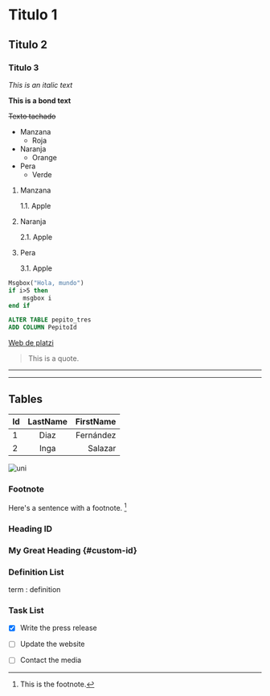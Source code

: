 <!--hEADINGS-->

# Titulo 1
## Titulo 2
### Titulo 3

*This is an italic text*

**This is a bond text**

~~Texto tachado~~

* Manzana
    * Roja
* Naranja
    * Orange
* Pera
    * Verde

1. Manzana

    1.1. Apple

2. Naranja

    2.1. Apple

3. Pera

    3.1. Apple

```vb
Msgbox("Hola, mundo")
if i>5 then
    msgbox i
end if
```

```sql
ALTER TABLE pepito_tres
ADD COLUMN PepitoId
```

[Web de platzi](https://www.platzi.com "Acceder a Platzi")

> This is a quote.

---
___

## Tables
|Id         |LastName       |FirstName   |
|--         |:--:           |--:         |
|1          |Diaz           |Fernández   |
|2          |Inga           |Salazar     |

![uni](https://cita.utec.edu.pe/assets/uploads/2019/11/logo_uni_2016.png "logo uni")


<!--Github markdown-->
### Footnote
Here's a sentence with a footnote. [^1]

[^1]: This is the footnote.

### Heading ID
### My Great Heading {#custom-id}
### Definition List
term
: definition

### Task List
- [x] Write the press release
- [ ] Update the website
- [ ] Contact the media





